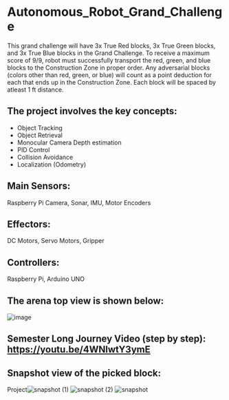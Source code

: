 # Autonomous_Robot_Grand_Challenge
This grand challenge will have 3x True Red blocks, 3x True Green blocks, and 3x True Blue blocks in the Grand Challenge.  To receive a maximum score of 9/9, robot must successfully transport the red, green, and blue blocks to the Construction Zone in proper order.  Any adversarial blocks (colors other than red, green, or blue) will count as a point deduction for each that ends up in the Construction Zone. Each block will be spaced by atleast 1 ft distance.

## The project involves the key concepts:
+ Object Tracking
+ Object Retrieval
+ Monocular Camera Depth estimation
+ PID Control
+ Collision Avoidance
+ Localization (Odometry)

## Main Sensors: 
Raspberry Pi Camera, Sonar, IMU, Motor Encoders
## Effectors: 
DC Motors, Servo Motors, Gripper
## Controllers: 
Raspberry Pi, Arduino UNO

## The arena top view is shown below:
![image](https://github.com/Arshad-Engineer/Autonomous_Robot_Grand_Challenge/assets/112987383/cffd1a4e-40f3-476b-b593-ec4e2621d5c6)

## Semester Long Journey Video (step by step): https://youtu.be/4WNlwtY3ymE

## Snapshot view of the picked block:
Project![snapshot (1)](https://github.com/Arshad-Engineer/Autonomous_Robot_Grand_Challenge/assets/112987383/ba328714-fa84-4ede-92f0-ced09ed1b591)
![snapshot (2)](https://github.com/Arshad-Engineer/Autonomous_Robot_Grand_Challenge/assets/112987383/9536480f-f02e-4eba-832a-06e2eb12bb36)
![snapshot](https://github.com/Arshad-Engineer/Autonomous_Robot_Grand_Challenge/assets/112987383/20f944f6-44f6-45ed-85d5-00dfef214c17)

